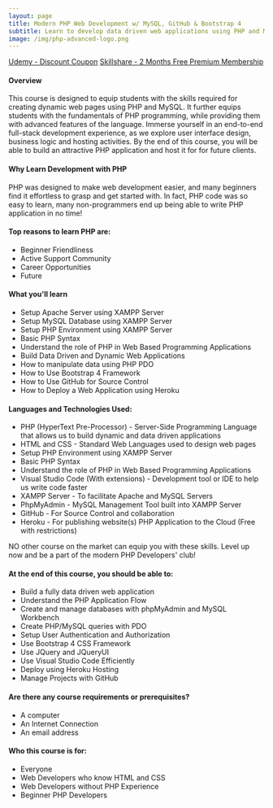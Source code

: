```yaml
---
layout: page
title: Modern PHP Web Development w/ MySQL, GitHub & Bootstrap 4
subtitle: Learn to develop data driven web applications using PHP and MySQL, manage them with GitHub and deploy to Heroku
image: /img/php-advanced-logo.png
---
```


<div class="text-center jumbotron">
    <a href="http://bit.ly/2Y037Mb" target="_blank" class="btn std-btn btn-xlg btn-common">Udemy - Discount Coupon</a>
    <a href="https://skl.sh/3897t8m" target="_blank" class="btn std-btn btn-xlg btn-common">Skillshare - 2 Months Free Premium Membership</a>
</div>

#### Overview
<p class="lead">
This course is designed to equip students with the skills required for creating dynamic web pages using PHP and MySQL. It further equips students with the fundamentals of PHP programming, while providing them with advanced features of the language. Immerse yourself in an end-to-end full-stack development experience, as we explore user interface design, business logic and hosting activities. By the end of this course, you will be able to build an attractive PHP application and host it for for future clients. 
</p>

#### Why Learn Development with PHP 
<p class="lead">
PHP was designed to make web development easier, and many beginners find it effortless to grasp and get started with. In fact, PHP code was so easy to learn, many non-programmers end up being able to write PHP application in no time! 
</p>

#### Top reasons to learn PHP are:
<ul class="list-style check-list pl-0">
    <li>
    <i class="fa fa-check light-green" aria-hidden="true"></i> Beginner Friendliness
    </li>
    <li>
    <i class="fa fa-check light-green" aria-hidden="true"></i> Active Support Community 
    </li>
    <li>
    <i class="fa fa-check light-green" aria-hidden="true"></i> Career Opportunities
    </li>
    <li>
    <i class="fa fa-check light-green" aria-hidden="true"></i> Future
    </li>
</ul>

#### What you'll learn
<ul class="list-style check-list pl-0">
    <li>
    <i class="fa fa-check light-green" aria-hidden="true"></i> Setup Apache Server using XAMPP Server
    </li>
    <li>
    <i class="fa fa-check light-green" aria-hidden="true"></i> Setup MySQL Database using XAMPP Server
    </li>
    <li>
    <i class="fa fa-check light-green" aria-hidden="true"></i> Setup PHP Environment using XAMPP Server
    </li>
    <li>
    <i class="fa fa-check light-green" aria-hidden="true"></i> Basic PHP Syntax
    </li>
    <li>
    <i class="fa fa-check light-green" aria-hidden="true"></i> Understand the role of PHP in Web Based Programming Applications
    </li>
    <li>
    <i class="fa fa-check light-green" aria-hidden="true"></i> Build Data Driven and Dynamic Web Applications
    </li>
    <li>
    <i class="fa fa-check light-green" aria-hidden="true"></i> How to manipulate data using PHP PDO
    </li>
    <li>
    <i class="fa fa-check light-green" aria-hidden="true"></i> How to Use Bootstrap 4 Framework
    </li>
    <li>
    <i class="fa fa-check light-green" aria-hidden="true"></i> How to Use GitHub for Source Control
    </li>
    <li>
    <i class="fa fa-check light-green" aria-hidden="true"></i> How to Deploy a Web Application using Heroku
    </li>
</ul>

#### Languages and Technologies Used:
<ul class="list-style check-list pl-0">
    <li>
    <i class="fa fa-check light-green" aria-hidden="true"></i> PHP (HyperText Pre-Processor) - Server-Side Programming Language that allows us to build dynamic and data driven applications
    </li>
    <li>
    <i class="fa fa-check light-green" aria-hidden="true"></i> HTML and CSS - Standard Web Languages used to design web pages
    </li>
    <li>
    <i class="fa fa-check light-green" aria-hidden="true"></i> Setup PHP Environment using XAMPP Server
    </li>
    <li>
    <i class="fa fa-check light-green" aria-hidden="true"></i> Basic PHP Syntax
    </li>
    <li>
    <i class="fa fa-check light-green" aria-hidden="true"></i> Understand the role of PHP in Web Based Programming Applications
    </li>
    <li>
    <i class="fa fa-check light-green" aria-hidden="true"></i> Visual Studio Code (With extensions) - Development tool or IDE to help us write code faster
    </li>
    <li>
    <i class="fa fa-check light-green" aria-hidden="true"></i> XAMPP Server - To facilitate Apache and MySQL Servers
    </li>
    <li>
    <i class="fa fa-check light-green" aria-hidden="true"></i> PhpMyAdmin - MySQL Management Tool built into XAMPP Server
    </li>
    <li>
    <i class="fa fa-check light-green" aria-hidden="true"></i> GitHub - For Source Control and collaboration
    </li>
    <li>
    <i class="fa fa-check light-green" aria-hidden="true"></i> Heroku - For publishing website(s) PHP Application to the Cloud (Free with restrictions)
    </li>
</ul>


<p class="lead">
NO other course on the market can equip you with these skills. Level up now and be a part of the modern PHP Developers' club!
</p>

#### At the end of this course, you should be able to:
- Build a fully data driven web application
- Understand the PHP Application Flow 
- Create and manage databases with phpMyAdmin and MySQL Workbench
- Create PHP/MySQL queries with PDO
- Setup User Authentication and Authorization
- Use Bootstrap 4 CSS Framework
- Use JQuery and JQueryUI
- Use Visual Studio Code Efficiently
- Deploy using Heroku Hosting
- Manage Projects with GitHub

#### Are there any course requirements or prerequisites?
- A computer
- An Internet Connection
- An email address

#### Who this course is for:
- Everyone
- Web Developers who know HTML and CSS
- Web Developers without PHP Experience
- Beginner PHP Developers

